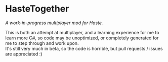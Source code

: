 # HasteTogether
*A work-in-progress multiplayer mod for Haste.*

This is both an attempt at multiplayer, and a learning experience for me to learn more C#, so code may be unoptimized, or completely generated for me to step through and work upon.<br>
It's still very much in beta, so the code is horrible, but pull requests / issues are appreciated :)